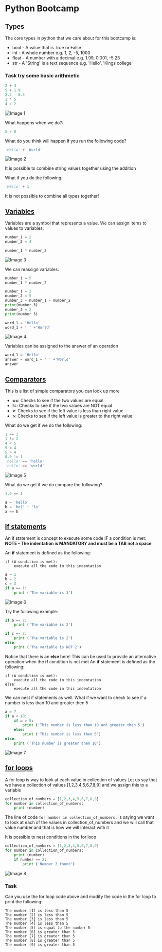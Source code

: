 # Python Bootcamp

## Types
The core types in python that we care about for this bootcamp is:
   * bool - A value that is True or False
   * int - A whole number e.g. 1, 2, -5, 1000
   * float - A number with a decimal e.g. 1.99, 0.001, -5.23
   * str - A 'String' is a text sequence e.g. 'Hello', 'Kings college'

### **Task** try some basic arithmetic
```python
2 + 4
5 + 1.9
2.2 - 8.3
1 * 5
4 / 2
```

![Image 1](images/image1.png)

What happens when we do?:
```python
5 / 0
```

What do you think will happen if you run the following code?
```python
'Hello' + 'World'
```
![Image 2](images/image2.png)

It is possible to combine string values together using the addition

What if you do the following:
```python
'Hello' + 1
```

It is not possible to combine all types together!

## [Variables](https://www.tutorialspoint.com/python/python_variable_types.htm)

Variables are a symbol that represents a value. We can assign items to values to variables:

```python
number_1 = 2
number_2 = 4

number_1 * number_2
```
![Image 3](images/image3.png)

We can reassign variables:
```python
number_1 = 5
number_1 * number_2
```
```python
number_1 = 2
number_2 = 5
number_3 = number_1 + number_2
print(number_3)
number_3 = 2
print(number_3)
```

```python
word_1 = 'Hello'
word_1 + ' ' +'World'
```
![Image 4](images/image4.png)

Variables can be assigned to the answer of an operation
```python
word_1 = 'Hello'
answer = word_1 + ' ' +'World'
answer
```

## [Comparators](https://www.tutorialspoint.com/python/comparison_operators_example.htm)
This is a list of simple comparators you can look up more
   * **==**: Checks to see if the two values are equal
   * **!=**: Checks to see if the two values are NOT equal
   * **<**: Checks to see if the left value is less than  right value
   * **>**: Checks to see if the left value is greater to the right value

What do we get if we do the following:
```python
1 == 1
1 != 2
4 < 5
5 < 4
5 > 4
0.9 != 1
'hello' == 'hello'
'hello' == 'world'
```
![Image 5](images/image5.png)

What do we get if we do compare the following?
```python
1.0 == 1

a = 'hello'
b = 'hel' + 'lo'
a == b
```

## [If statements](https://www.tutorialspoint.com/python/python_decision_making.htm)
An if statement is concept to execute some code IF a condition is met:
**NOTE - The indentation is MANDATORY and must be a TAB not a space**

An **if** statement is defined as the following:
```
if (A condition is met):
    execute all the code in this indentation
```

```python
a = 1
b = 2
c = 3
if a == 1:
    print ('The variable is 1')
```

![Image 6](images/image6.png)

Try the following example:
```python
if b == 2:
    print ('The variable is 2')

if c == 2:
    print ('The variable is 2')
else:
    print ('The variable is NOT 2')
```

Notice that there is an **else** here! This can be used to provide an alternative operation when the **if** condition is not met
An **if** statement is defined as the following:
```
if (A condition is met):
    execute all the code in this indentation
else:
    execute all the code in this indentation
```

We can nest if statements as well. What if we want to check to see if a number is less than 10 and greater then 5
```python
a = 7
if a < 10:
    if a > 5:
        print ('This number is less than 10 and greater then 5')
    else:
        print ('This number is less then 5')
else:
    print ('This number is greater then 10')
```

![Image 7](images/image7.png)

## [for loops](https://www.tutorialspoint.com/python/python_loops.htm)
A for loop is way to look at each value in collection of values
Let us say that we have a collection of values [1,2,3,4,5,6,7,8,9] and we assign this to a variable
```python
collection_of_numbers = [1,2,3,4,5,6,7,8,9]
for number in collection_of_numbers:
    print (number)
```
The line of code ```for number in collection_of_numbers:``` is saying we want to look at each of the values in collection_of_numbers and we will call that value number and that is how we will interact with it

It is possible to nest conditions in the for loop
```python
collection_of_numbers = [1,2,3,4,5,6,7,8,9]
for number in collection_of_numbers:
    print (number)
    if number == 2:
        print ('Number 2 found')
```

![Image 8](images/image8.png)

### **Task**
Can you use the for loop code above and modify the code in the for loop to print the following:
```
The number [1] is less than 5
The number [2] is less than 5
The number [3] is less than 5
The number [4] is less than 5
The number [5] is equal to the number 5
The number [6] is greater than 5
The number [7] is greater than 5
The number [8] is greater than 5
The number [9] is greater than 5
```
